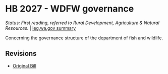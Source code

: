 # HB 2027 - WDFW governance
*Status: First reading, referred to Rural Development, Agriculture & Natural Resources.* | [leg.wa.gov summary](https://app.leg.wa.gov/billsummary?BillNumber=2027&Year=2021)

Concerning the governance structure of the department of fish and wildlife.

## Revisions
* [Original Bill](1/)
